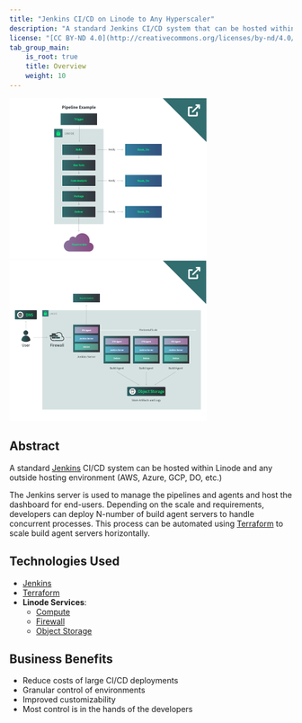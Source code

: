 ```yaml
---
title: "Jenkins CI/CD on Linode to Any Hyperscaler"
description: "A standard Jenkins CI/CD system that can be hosted within Linode and any outside hosting environment"
license: "[CC BY-ND 4.0](http://creativecommons.org/licenses/by-nd/4.0/)"
tab_group_main:
    is_root: true
    title: Overview
    weight: 10
---
```


[![Thumbnail of Jenkins pipeline example reference architecture](thumbnail-1-2.png)](diagrams/)
[![Thumbnail of entire CI/CD reference architecture](thumbnail-2-2.png)](diagrams/)

## Abstract
A standard [Jenkins](https://www.jenkins.io/) CI/CD system can be hosted within Linode and any outside hosting environment (AWS, Azure, GCP, DO, etc.)

The Jenkins server is used to manage the pipelines and agents and host the dashboard for end-users. Depending on the scale and requirements, developers can deploy N-number of build agent servers to handle concurrent processes. This process can be automated using [Terraform](https://www.terraform.io/) to scale build agent servers horizontally.

## Technologies Used
- [Jenkins](https://www.jenkins.io/)
- [Terraform](https://www.terraform.io/)
- **Linode Services**:
    - [Compute](https://www.linode.com/docs/products/compute/dedicated-cpu/)
    - [Firewall](https://www.linode.com/docs/products/networking/cloud-firewall/)
    - [Object Storage](https://www.linode.com/docs/products/storage/object-storage/)

## Business Benefits
- Reduce costs of large CI/CD deployments
- Granular control of environments
- Improved customizability
- Most control is in the hands of the developers